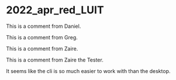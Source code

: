 # 2022_apr_red_LUIT

This is a comment from Daniel.

This is a comment from Greg.

This is a comment from Zaire.

This is a comment from Zaire the Tester.

It seems like the cli is so much easier to work with than the desktop.
